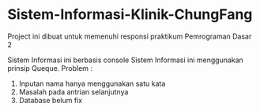 # Sistem-Informasi-Klinik-ChungFang
Project ini dibuat untuk memenuhi responsi praktikum Pemrograman Dasar 2

Sistem Informasi ini berbasis console
Sistem Informasi ini menggunakan prinsip Queque.
Problem : 
1. Inputan nama hanya menggunakan satu kata
2. Masalah pada antrian selanjutnya
3. Database belum fix

